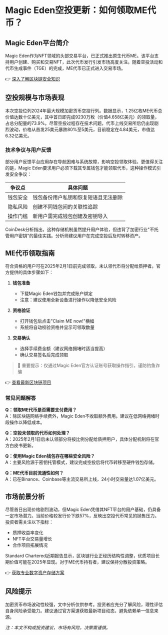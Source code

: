 # Magic Eden空投更新：如何领取ME代币？

## Magic Eden平台简介
Magic Eden作为NFT领域的头部交易平台，已正式推出原生代币ME。该平台支持用户创建、购买和交易NFT，此次代币发行引发市场高度关注。随着空投活动和代币生成事件（TGE）的完成，ME代币已正式进入交易市场。

👉 [深入了解区块链安全知识](https://bit.ly/okx_welcome)

## 空投规模与市场表现
本次空投位列2024年最大规模加密货币空投行列。数据显示，1.25亿枚ME代币总价值达数十亿美元，其中首日即完成9230万枚（价值4.658亿美元）的领取量，占总分配量的73.9%。尽管空投过程存在技术问题，代币上线交易所后仍出现剧烈波动，价格从首发25美元暴跌80%至5美元，目前稳定在4.84美元，市值达6.32亿美元。

### 技术争议与用户反馈
部分用户反馈平台应用存在导航困难与系统故障，影响空投领取体验。更值得关注的是，Magic Eden要求用户必须下载其专属钱包才能领取代币，这种操作模式引发安全争议：

| 争议点 | 具体问题 |
|--------|----------|
| 钱包安全 | 钱包备份用户私钥和恢复短语且无法删除 |
| 隐私风险 | 创建不同钱包间的关联性追踪 |
| 操作门槛 | 新用户需完成钱包创建及密钥导入 |

CoinDesk分析指出，这种存储机制虽然提升用户体验，但违背了加密行业"不托管用户密钥"的最佳实践。分析师建议用户在完成空投后及时转移资产。

## ME代币领取指南
符合资格的用户可在2025年2月1日前完成领取，未认领代币将分配给质押者。官方提供的具体步骤如下：

1. **钱包准备**
   - 下载Magic Eden钱包并完成账户绑定
   - 注意：建议使用全新设备进行操作以降低安全风险

2. **资格验证**
   - 打开钱包后点击"Claim ME now!"横幅
   - 系统将自动校验资格并显示可领取数量

3. **交易确认**
   - 选择手续费金额（建议网络拥堵时适当提高）
   - 确认交易签名后完成领取

> 📌 重要提示：仅通过Magic Eden官方认证账号获取操作指引，谨防钓鱼诈骗

👉 [查看最新区块链项目](https://bit.ly/okx_welcome)

### 常见问题解答
**Q：领取ME代币是否需要支付费用？**  
A：除区块链网络手续费外，Magic Eden不收取额外费用。建议在低网络拥堵时段操作以降低成本。

**Q：空投未领取的代币如何处理？**  
A：2025年2月1日后未认领部分将按比例分配给质押用户，具体分配机制将在官方白皮书更新。

**Q：使用Magic Eden钱包存在哪些安全风险？**  
A：主要风险源于密钥托管模式，建议完成空投后将代币转移至硬件钱包存储。

**Q：ME代币目前流通性如何？**  
A：已在Binance、Coinbase等主流交易所上线，24小时交易量达1.07亿美元。

## 市场前景分析
尽管首日出现价格剧烈波动，但Magic Eden凭借其NFT平台的用户基础，仍具备一定市场潜力。当前价格较发行价下跌57%，反映出空投代币常见的抛售压力。投资者需关注以下指标：
- 质押收益率变化
- NFT平台交易量增长
- 合作项目拓展情况

Standard Chartered近期报告显示，区块链行业正经历结构性调整，优质项目长期价值可能在2025年显现。对于ME代币持有者，建议保持分散投资策略。

👉 [获取专业数字资产存储方案](https://bit.ly/okx_welcome)

## 风险提示
加密货币市场波动性较强，文中分析仅供参考。投资者应充分了解风险，理性评估自身风险承受能力。建议通过官方渠道获取最新项目动态，避免依赖单一信息来源。

*注：本文不构成投资建议，市场有风险，决策需谨慎。*